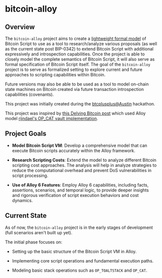 # bitcoin-alloy

## Overview 

The `bitcoin-alloy` project aims to create a [lightweight formal
model](https://en.wikipedia.org/wiki/Formal_methods#:~:text=Lightweight%20formal%20methods,-Some%20practitioners%20believe&text=Examples%20of%20this%20lightweight%20approach,and%20the%20CSK%20VDM%20Tools.)
of Bitcoin Script to use as a tool to research/analyze various proposals (as
well as the current state post BIP-0342) to extend Bitcoin Script with
additional expressively and introspection capabilities. Once the project is
able to closely model the complete semantics of Bitcoin Script, it will also
serve as formal specification of Bitcoin Script itself.  The goal of the
`bitcoin-alloy` project is to serve as formalized setting to explore current
and future approaches to scripting capabilities within Bitcoin.

Future versions may also be able to be used as a tool to model on-chain state
machines on Bitcoin created via future transaction introspection capabilities
(covenants).

This project was initially created during the
[btcplusplus@Austin](https://btcplusplus.dev/conf/atx24) hackathon.

This project was inspired by [this Delving Bitcoin
post](https://delvingbitcoin.org/t/analyzing-simple-vault-covenant-with-alloy/819/1)
which used Alloy model [rijndael's OP_CAT vault
implementation](https://delvingbitcoin.org/t/basic-vault-prototype-using-op-cat/576).

## Project Goals
- **Model Bitcoin Script VM**: Develop a comprehensive model that can execute
  Bitcoin scripts accurately within the Alloy framework.

- **Research Scripting Costs**: Extend the model to analyze different Bitcoin
  scripting cost approaches. The analysis will help in analyze strategies to
  reduce the computational overhead and prevent DoS vulnerabilities in script
  processing.

- **Use of Alloy 6 Features**: Employ Alloy 6 capabilities, including facts,
  assertions, scenarios, and temporal logic, to provide deeper insights and
  rigorous verification of script execution behaviors and cost dynamics.

## Current State

As of now, the `bitcoin-alloy` project is in the early stages of development
(full scenarios aren't built up yet).

The initial phase focuses on:

- Setting up the basic structure of the Bitcoin Script VM in Alloy.

- Implementing core script operations and fundamental execution paths.

- Modeling basic stack operations such as `OP_TOALTSTACK` and `OP_CAT`.
